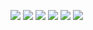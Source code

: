 ![](C_ell_s4_reference_design_noise_atmo_7splits_LAT-LFL1_chile.png)
![](C_ell_s4_reference_design_noise_atmo_7splits_LAT-LFL2_chile.png)
![](C_ell_s4_reference_design_noise_atmo_7splits_LAT-MFL1_chile.png)
![](C_ell_s4_reference_design_noise_atmo_7splits_LAT-MFL2_chile.png)
![](C_ell_s4_reference_design_noise_atmo_7splits_LAT-HFL1_chile.png)
![](C_ell_s4_reference_design_noise_atmo_7splits_LAT-HFL2_chile.png)
